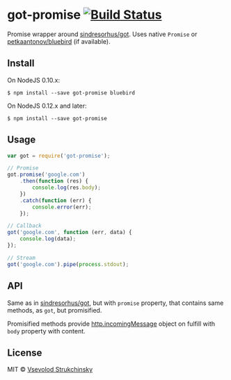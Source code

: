 # got-promise [![Build Status](https://travis-ci.org/floatdrop/got-promise.svg?branch=master)](https://travis-ci.org/floatdrop/got-promise)

Promise wrapper around [sindresorhus/got](https://github.com/sindresorhus/got). Uses native `Promise` or [petkaantonov/bluebird](https://github.com/petkaantonov/bluebird) (if available).

## Install

On NodeJS 0.10.x:

```
$ npm install --save got-promise bluebird
```

On NodeJS 0.12.x and later:

```
$ npm install --save got-promise
```

## Usage

```js
var got = require('got-promise');

// Promise
got.promise('google.com')
	.then(function (res) {
		console.log(res.body);
	})
	.catch(function (err) {
		console.error(err);
	});

// Callback
got('google.com', function (err, data) {
	console.log(data);
});

// Stream
got('google.com').pipe(process.stdout);
```


## API

Same as in [sindresorhus/got](https://github.com/sindresorhus/got), but with `promise` property,
that contains same methods, as `got`, but promisified.

Promisified methods provide [http.incomingMessage](https://nodejs.org/api/http.html#http_http_incomingmessage) object on fulfill with `body` property with content.

## License

MIT © [Vsevolod Strukchinsky](http://github.com/floatdrop)
